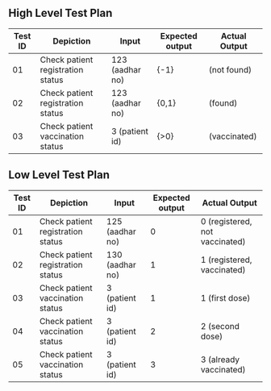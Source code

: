 ## High Level Test Plan

| Test ID |	Depiction |	Input |	Expected output	| Actual Output |
| ------- | --------- | ----- | --------------- | ------------- |
| 01 |	Check patient registration status |	123 (aadhar no) |	{-1} | (not found)
| 02 |	Check patient registration status |	123 (aadhar no) |	{0,1} | (found)
| 03 |	Check patient vaccination status  | 3 (patient id)  |	{>0} | (vaccinated)

## Low Level Test Plan

| Test ID |	Depiction |	Input	| Expected output |	Actual Output |
| ------- | --------- | ----- | --------------- | ------------- |
| 01 |	Check patient registration status |	125 (aadhar no) |	0 |	0 (registered, not vaccinated)
| 02 |	Check patient registration status |	130 (aadhar no) |	1 | 1 (registered, vaccinated)
| 03 |	Check patient vaccination status |	3 (patient id) | 1 | 1 (first dose)
| 04 |	Check patient vaccination status |	3 (patient id) | 2 | 2 (second dose)
| 05 |	Check patient vaccination status |	3 (patient id) | 3 | 3 (already vaccinated)
